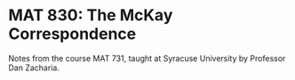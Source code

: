 MAT 830: The McKay Correspondence
====

Notes from the course MAT 731, taught at Syracuse University by Professor Dan Zacharia.

